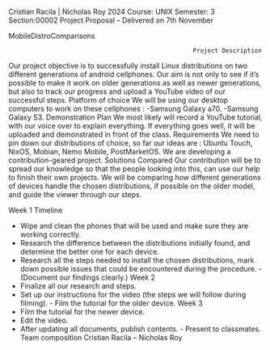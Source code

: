Cristian Racila | Nicholas Roy 2024
Course: UNIX Semester: 3 Section:00002
Project Proposal – Delivered on 7th November

MobileDistroComparisons

                                                       Project Description
Our project objective is to successfully install Linux distributions on two different generations of android cellphones. Our aim is not only to see if it’s possible to make it work on older generations as well as newer generations, but also to track our progress and upload a YouTube video of our successful steps.
Platform of choice
We will be using our desktop computers to work on these cellphones : -Samsung Galaxy a70.
-Samsung Galaxy S3.
Demonstration Plan
We most likely will record a YouTube tutorial, with our voice over to explain everything. If everything goes well, it will be uploaded and demonstrated in front of the class.
Requirements
We need to pin down our distributions of choice, so far our ideas are : Ubuntu Touch, NixOS, Mobian, Nemo Mobile, PostMarketOS.
We are developing a contribution-geared project.
Solutions Compared
Our contribution will be to spread our knowledge so that the people looking into this, can use our help to finish their own projects. We will be comparing how different generations of devices handle the chosen distributions, if possible on the older model, and guide the viewer through our steps.

   Week 1
Timeline
- Wipe and clean the phones that will be used and make sure they are working correctly.
- Research the difference between the distributions initially found, and determine the better one for
each device.
- Research all the steps needed to install the chosen distributions, mark down possible issues that could
be encountered during the procedure. - (Document our findings clearly.)
Week 2
- Finalize all our research and steps.
- Set up our instructions for the video (the steps we will follow during filming). - Film the tutorial for the older device.
Week 3
- Film the tutorial for the newer device.
- Edit the video.
- After updating all documents, publish contents. - Present to classmates.
Team composition Cristian Racila – Nicholas Roy
